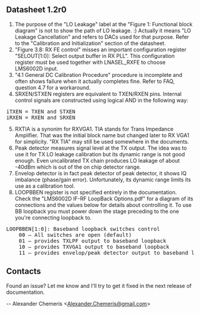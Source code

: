 Datasheet 1.2r0
---------------

 1. The purpose of the "LO Leakage" label at the "Figure 1: Functional block diagram" is not to show the path of LO leakage. :) Actually it means "LO Leakage Cancellation" and refers to DACs used for that purpose. Refer to the "Calibration and Initialization" section of the datasheet.
 2. "Figure 3.8: RX FE control" misses an important configuration register "SELOUT[1:0]: Select output buffer in RX PLL". This configuration register must be used together with LNASEL_RXFE to choose LMS6002D input.
 3. "4.1 General DC Calibration Procedure" procedure is incomplete and often shows failure when it actually completes fine. Refer to FAQ, question 4.7 for a workaround.
 4. SRXEN/STXEN registers are equivalent to TXEN/RXEN pins. Internal control signals are constructed using logical AND in the following way:
<pre>
iTXEN = TXEN and STXEN
iRXEN = RXEN and SRXEN
</pre>
 5. RXTIA is a synonim for RXVGA1. TIA stands for Trans Impedance Amplifier. That was the initial block name but changed later to RX VGA1 for simplicity. "RX TIA" may still be used somewhere in the documents.
 6. Peak detector measures signal level at the TX output. The idea was to use it for TX LO leakage calibration but its dynamic range is not good enough. Even uncalibrated TX chain produces LO leakage of about -40dBm which is out of the on chip detector range.
 7. Envelop detector is in fact peak detector of peak detector, it shows IQ imbalance (phase/gain error). Unfortunately, its dynamic range limits its use as a calibration tool.
 8. LOOPBBEN register is not specified entirely in the documentation. Check the "LMS6002D IF-RF LoopBack Options.pdf" for a diagram of its connections and the values below for details about controlling it. To use BB loopback you must power down the stage preceding to the one you're connecting loopback to.
<pre>
LOOPBBEN[1:0]: Baseband loopback switches control
    00 – All switches are open (default)
    01 – provides TXLPF output to baseband loopback
    10 – provides TXVGA1 output to baseband loopback
    11 – provides envelop/peak detector output to baseband loopback
</pre>

Contacts
--------

Found an issue? Let me know and I'll try to get it fixed in the next release of documentation.

-- Alexander Chemeris &lt;Alexander.Chemeris@gmail.com&gt;
